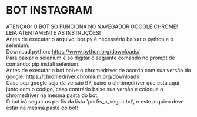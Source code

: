 # BOT INSTAGRAM
 ATENÇÃO: O BOT SÓ FUNCIONA NO NAVEGADOR GOOGLE CHROME! <br>
 LEIA ATENTAMENTE AS INSTRUÇÔES! <br>
 Antes de executar o arquivo: bot.py é necessário baixar o python e o selenium. <br>
 Download python: https://www.python.org/downloads/ <br>
 Para baixar o selenium é so digitar o seguinte comando no prompt de comando: pip install selenium. <br>
 Antes de executar o bot baixe o chromedriver de acordo com sua versão do google: https://chromedriver.chromium.org/downloads <br> 
 Caso seu google seja da versão 97, baixe o chromedriver que está aqui junto com o código, caso contrário baixe sua versão e coloque o chromedriver na mesma pasta do bot. <br>
O bot irá seguir os perfis da lista 'perfis_a_seguir.txt', e este arquivo deve estar na mesma pasta do bot!
